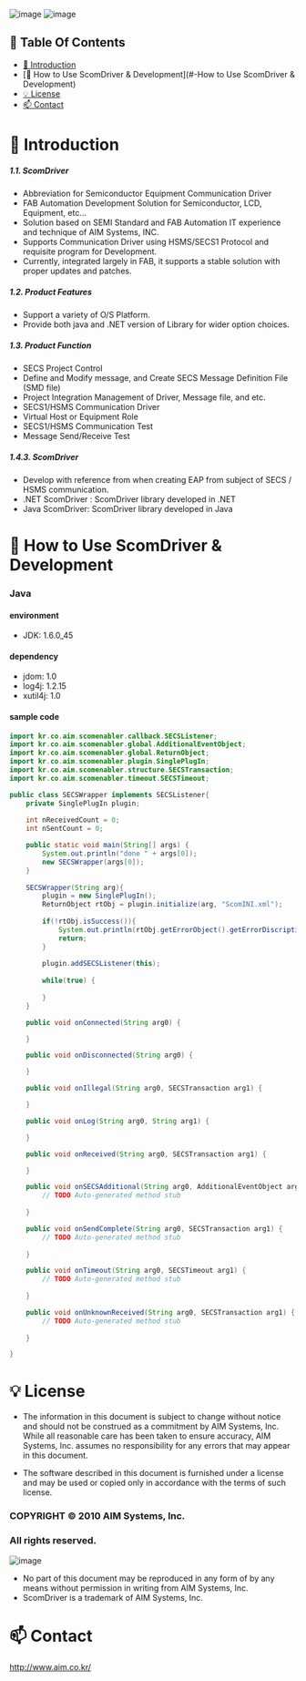![image](https://user-images.githubusercontent.com/102704655/161009152-fc89a509-deac-4bdf-b9f1-f252c892f646.png)
![image](https://user-images.githubusercontent.com/102704655/161009188-40bca8ea-5039-4174-9bff-25e8a5c5c993.png)


## 📌 Table Of Contents
* [📖 Introduction](#-Introduction)
* [🔎 How to Use ScomDriver & Development](#-How to Use ScomDriver & Development)
* [💡 License](#-License)
* [📫 Contact](#-Contact)

# 📖 Introduction
##### 1.1.	ScomDriver 
* Abbreviation for Semiconductor Equipment Communication Driver
* FAB Automation Development Solution for Semiconductor, LCD, Equipment, etc…
* Solution based on SEMI Standard and FAB Automation IT experience and technique of AIM Systems, INC.
* Supports Communication Driver using HSMS/SECS1 Protocol and requisite program for Development.
* Currently, integrated largely in FAB, it supports a stable solution with proper updates and patches.

##### 1.2.	Product Features 
* Support a variety of O/S Platform.
* Provide both java and .NET version of Library for wider option choices.

##### 1.3.	Product Function
* SECS Project Control
* Define and Modify message, and Create SECS Message Definition File (SMD file)
* Project Integration Management of Driver, Message file, and etc.
* SECS1/HSMS Communication Driver
* Virtual Host or Equipment Role 
* SECS1/HSMS Communication Test 
* Message Send/Receive Test 

##### 1.4.3.	ScomDriver
* Develop with reference from when creating EAP from subject of SECS / HSMS communication.
* .NET ScomDriver : ScomDriver library developed in .NET
* Java ScomDriver: ScomDriver library developed in Java

# 🔎 How to Use ScomDriver & Development
### Java
#### environment
* JDK: 1.6.0_45

#### dependency
* jdom: 1.0
* log4j: 1.2.15
* xutil4j: 1.0

#### sample code
```java
import kr.co.aim.scomenabler.callback.SECSListener;
import kr.co.aim.scomenabler.global.AdditionalEventObject;
import kr.co.aim.scomenabler.global.ReturnObject;
import kr.co.aim.scomenabler.plugin.SinglePlugIn;
import kr.co.aim.scomenabler.structure.SECSTransaction;
import kr.co.aim.scomenabler.timeout.SECSTimeout;

public class SECSWrapper implements SECSListener{
	private SinglePlugIn plugin;
	
	int nReceivedCount = 0;
	int nSentCount = 0;

	public static void main(String[] args) {
		System.out.println("done " + args[0]);
		new SECSWrapper(args[0]);
	}
	
	SECSWrapper(String arg){
		plugin = new SinglePlugIn();
		ReturnObject rtObj = plugin.initialize(arg, "ScomINI.xml");
		
		if(!rtObj.isSuccess()){
			System.out.println(rtObj.getErrorObject().getErrorDiscription());
			return;
		}
		
		plugin.addSECSListener(this);
		
		while(true) {
			
		}
	}

	public void onConnected(String arg0) {

	}

	public void onDisconnected(String arg0) {

	}

	public void onIllegal(String arg0, SECSTransaction arg1) {

	}

	public void onLog(String arg0, String arg1) {

	}

	public void onReceived(String arg0, SECSTransaction arg1) {

	}

	public void onSECSAdditional(String arg0, AdditionalEventObject arg1) {
		// TODO Auto-generated method stub
		
	}

	public void onSendComplete(String arg0, SECSTransaction arg1) {
		// TODO Auto-generated method stub
		
	}

	public void onTimeout(String arg0, SECSTimeout arg1) {
		// TODO Auto-generated method stub
		
	}

	public void onUnknownReceived(String arg0, SECSTransaction arg1) {
		// TODO Auto-generated method stub
		
	}

}

```

# 💡 License
* The information in this document is subject to change without notice and should not be construed as a commitment by AIM Systems, Inc. While all reasonable care has been taken to ensure accuracy, AIM Systems, Inc. assumes no responsibility for any errors that may appear in this document.

* The software described in this document is furnished under a license and may be used or copied only in accordance with the terms of such license.

### COPYRIGHT © 2010 AIM Systems, Inc.
### All rights reserved.

![image](https://user-images.githubusercontent.com/102704655/161007121-8da3684a-c5bc-4bc6-8247-6ea363a340eb.png)

* No part of this document may be reproduced in any form of by any means without permission in writing from AIM Systems, Inc.
* ScomDriver is a trademark of AIM Systems, Inc.

# 📫 Contact
http://www.aim.co.kr/

